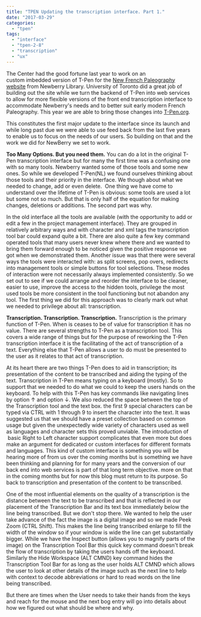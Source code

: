 ```yaml
---
title: "TPEN Updating the transcription interface. Part 1."
date: "2017-03-29"
categories: 
  - "tpen"
tags: 
  - "interface"
  - "tpen-2-8"
  - "transcription"
  - "ux"
---
```


The Center had the good fortune last year to work on an custom imbedded version of T-Pen for the [New French Paleography website](https://paleography.library.utoronto.ca) from Newberry Library. University of Toronto did a great job of building out the site while we turn the backend of T-Pen into web services to allow for more flexible versions of the front end transcription interface to accommodate Newberry's needs and to better suit early modern French Paleography. This year we are able to bring those changes into [T-Pen.org](http://t-pen.org).

This constitutes the first major update to the interface since its launch and while long past due we were able to use feed back from the last five years to enable us to focus on the needs of our users. So building on that and the work we did for NewBerry we set to work.

**Too Many Options. But you need them.** You can do a lot in the original T-Pen transcription interface but for many the first time was a confusing one with so many tools. Newberry wanted some of those tools and some new ones. So while we developed T-Pen(NL) we found ourselves thinking about those tools and their priority in the interface. We though about what we needed to change, add or even delete.  One thing we have come to understand over the lifetime of T-Pen is obvious: some tools are used a lot but some not so much. But that is only half of the equation for making changes, deletions or additions. The second part was why.

In the old interface all the tools are available (with the opportunity to add or edit a few in the project management interface). They are grouped in relatively arbitrary ways and with character and xml tags the transcription tool bar could expand quite a bit. There are also quite a few key command operated tools that many users never knew where there and we wanted to bring them forward enough to be noticed given the positive response we got when we demonstrated them. Another issue was that there were several ways the tools were interacted with: as split screens, pop overs, redirects into management tools or simple buttons for tool selections. These modes of interaction were not necessarily always implemented consistently. So we set out to see if we could arrange and reorder the interface to be cleaner, easier to use, improve the access to the hidden tools, privilege the most used tools be more consistent in the tool functioning but not abandon any tool. The first thing we did for this approach was to clearly mark out what we needed to privilege about all: transcription.

**Transcription. Transcription. Transcription.** Transcription is the primary function of T-Pen. When is ceases to be of value for transcription it has no value. There are several strengths to T-Pen as a transcription tool. This covers a wide range of things but for the purpose of reworking the T-Pen transcription interface it is the facilitating of the act of transcription of a text. Everything else that T-Pen allows a user to do must be presented to the user as it relates to that act of transcription.

At its heart there are two things T-Pen does to aid in transcription; its presentation of the content to be transcribed and aiding the typing of the text. Transcription in T-Pen means typing on a keyboard (mostly). So to support that we needed to do what we could to keep the users hands on the keyboard. To help with this T-Pen has key commands like navigating lines by option ↑ and option ↓. We also reduced the space between the top of the Transcription tool and the text box. the first 9 special characters can be typed via CTRL with 1 through 9 to insert the character into the text. It was suggested us that we should have a preset collection based on common usage but given the unexpectedly wide variety of characters used as well as languages and character sets this proved unviable. The introduction of  basic Right to Left character support complicates that even more but does make an argument for dedicated or custom interfaces for different formats and languages. This kind of custom interface is something you will be hearing more of from us over the coming months but is something we have been thinking and planning for for many years and the conversion of our back end into web services is part of that long term objective. more on that in the coming months but for now this blog must return to its purpose. So back to transcription and presentation of the content to be transcribed.

One of the most influential elements on the quality of a transcription is the distance between the text to be transcribed and that is reflected in our placement of the Transcription Bar and its text box immediately below the line being transcribed. But we don't stop there. We wanted to help the user take advance of the fact the image is a digital image and so we made Peek Zoom (CTRL Shift). This makes the line being transcribed enlarge to fill the width of the window so if your window is wide the line can get substantially bigger. While we have the Inspect button (allows you to magnify parts of the image) on the Transcription Tool Bar this quick key command doesn't break the flow of transcription by taking the users hands off the keyboard. Similarly the Hide Workspace (ALT CMND) key command hides the Transcription Tool Bar for as long as the user holds ALT CMND which allows the user to look at other details of the image such as the next line to help with context to decode abbreviations or hard to read words on the line being transcribed.

But there are times when the User needs to take their hands from the keys and reach for the mouse and the next bog entry will go into details about how we figured out what should be where and why.
